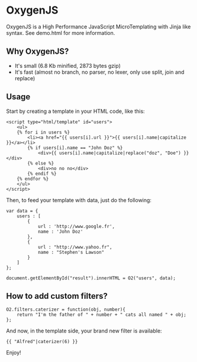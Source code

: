 OxygenJS
========

OxygenJS is a High Performance JavaScript MicroTemplating with Jinja like syntax. 
See demo.html for more information.

Why OxygenJS?
-------------

- It's small (6.8 Kb minified, 2873 bytes gzip)
- It's fast (almost no branch, no parser, no lexer, only use split, join and replace)

Usage
-----
Start by creating a template in your HTML code, like this:

	<script type="html/template" id="users">
		<ul>
		{% for i in users %}
			<li><a href="{{ users[i].url }}">{{ users[i].name|capitalize }}</a></li>
			{% if users[i].name == "John Doz" %}
				<div>{{ users[i].name|capitalize|replace("doz", "Doe") }}</div>
			{% else %}
				<div>no no no</div>
			{% endif %}
		{% endfor %}
		</ul>
	</script>

Then, to feed your template with data, just do the following:

	var data = {
		users : [
			{
				url : 'http://www.google.fr',
				name : 'John Doz'
			},
			{
				url : "http://www.yahoo.fr",
				name : "Stephen's Lawson"
			}
		]
	};

	document.getElementById("result").innerHTML = O2("users", data);


How to add custom filters?
--------------------------

	O2.filters.caterizer = function(obj, number){
		return "I'm the father of " + number + " cats all named " + obj;
	};

And now, in the template side, your brand new filter is available:

	{{ "Alfred"|caterizer(6) }}

Enjoy!
